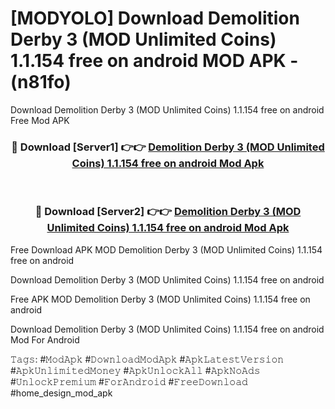 # [MODYOLO] Download Demolition Derby 3 (MOD Unlimited Coins) 1.1.154 free on android MOD APK - (n81fo)
Download Demolition Derby 3 (MOD Unlimited Coins) 1.1.154 free on android Free Mod APK

<div align="center">
<h3>🔴 Download [Server1] 👉👉 <a href="https://apk-comot.site?title=Demolition_Derby_3_(MOD_Unlimited_Coins)_1.1.154_free_on_android">Demolition Derby 3 (MOD Unlimited Coins) 1.1.154 free on android Mod Apk</a></h3><br>

<h3>🔴 Download [Server2] 👉👉 <a href="https://apk-comot.site?title=Demolition_Derby_3_(MOD_Unlimited_Coins)_1.1.154_free_on_android">Demolition Derby 3 (MOD Unlimited Coins) 1.1.154 free on android Mod Apk</a></h3>
</div>


Free Download APK MOD Demolition Derby 3 (MOD Unlimited Coins) 1.1.154 free on android

Download Demolition Derby 3 (MOD Unlimited Coins) 1.1.154 free on android 

Free APK MOD Demolition Derby 3 (MOD Unlimited Coins) 1.1.154 free on android 

Download Demolition Derby 3 (MOD Unlimited Coins) 1.1.154 free on android Mod For Android

𝚃𝚊𝚐𝚜: #𝙼𝚘𝚍𝙰𝚙𝚔 #𝙳𝚘𝚠𝚗𝚕𝚘𝚊𝚍𝙼𝚘𝚍𝙰𝚙𝚔 #𝙰𝚙𝚔𝙻𝚊𝚝𝚎𝚜𝚝𝚅𝚎𝚛𝚜𝚒𝚘𝚗 #𝙰𝚙𝚔𝚄𝚗𝚕𝚒𝚖𝚒𝚝𝚎𝚍𝙼𝚘𝚗𝚎𝚢 #𝙰𝚙𝚔𝚄𝚗𝚕𝚘𝚌𝚔𝙰𝚕𝚕 #𝙰𝚙𝚔𝙽𝚘𝙰𝚍𝚜 #𝚄𝚗𝚕𝚘𝚌𝚔𝙿𝚛𝚎𝚖𝚒𝚞𝚖 #𝙵𝚘𝚛𝙰𝚗𝚍𝚛𝚘𝚒𝚍 #𝙵𝚛𝚎𝚎𝙳𝚘𝚠𝚗𝚕𝚘𝚊𝚍 #home_design_mod_apk